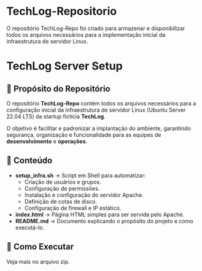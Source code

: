 # TechLog-Repositorio
O repositório TechLog-Repo foi criado para armazenar e disponibilizar todos os arquivos necessários para a implementação inicial da infraestrutura de servidor Linux.
# TechLog Server Setup

## 📌 Propósito do Repositório
O repositório **TechLog-Repo** contém todos os arquivos necessários para a configuração inicial da infraestrutura de servidor Linux (Ubuntu Server 22.04 LTS) da startup fictícia **TechLog**.

O objetivo é facilitar e padronizar a implantação do ambiente, garantindo segurança, organização e funcionalidade para as equipes de **desenvolvimento** e **operações**.

## 📂 Conteúdo
- **setup_infra.sh** → Script em Shell para automatizar:
  - Criação de usuários e grupos.
  - Configuração de permissões.
  - Instalação e configuração do servidor Apache.
  - Definição de cotas de disco.
  - Configuração de firewall e IP estático.
- **index.html** → Página HTML simples para ser servida pelo Apache.
- **README.md** → Documento explicando o propósito do projeto e como executá-lo.

## 🚀 Como Executar
Veja mais no arquivo zip.
